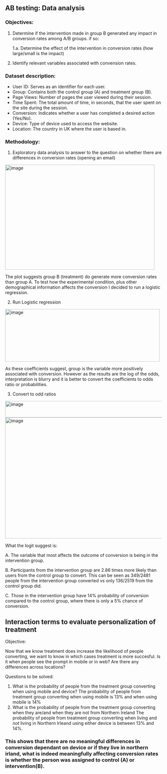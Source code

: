 ## AB testing: Data analysis

### Objectives: 

1. Determine if the intervention made in group B generated any impact in conversion rates among A/B groups.
    if so:

    1.a. Determine the effect of the intervention in conversion rates (how large/small is the impact)
   
3. Identify relevant variables associated with convension rates.

### Dataset description: 
* User ID: Serves as an identifier for each user.
* Group: Contains both the control group (A) and treatment group (B).
* Page Views: Number of pages the user viewed during their session.
* Time Spent: The total amount of time, in seconds, that the user spent on the site during the session.
* Conversion: Indicates whether a user has completed a desired action (Yes/No).
* Device: Type of device used to access the website.
* Location: The country in UK where the user is based in.

### Methodology:

1. Exploratory data analysis to answer to the question on whether there are differences in conversion rates (opening an email)
   
<img width="480" height="338" alt="image" src="https://github.com/user-attachments/assets/920a5f59-8435-4ba0-972e-779ba44e5052" />

The plot suggests group B (treatment) do generate more conversion rates than group A. To test how the experimental condition, plus other demographical information affects the conversion I decided to run a logistic regression.

2. Run Logistic regression
 <img width="497" height="169" alt="image" src="https://github.com/user-attachments/assets/369cef56-8236-480c-9ee3-2a5af6e1c852" />

As these coefficients suggest, group is the variable more positively associated with conversion. However as the results are the log of the odds, interpretation is blurry and it is better to convert the coefficients to odds ratio or probabilities. 

3. Convert to odd ratios

<img width="577" height="53" alt="image" src="https://github.com/user-attachments/assets/638ab4f7-3aee-4eea-a79e-1e5134e35b26" />

<img width="789" height="390" alt="image" src="https://github.com/user-attachments/assets/29377fc6-d925-4abe-9b7b-859bc2497b2f" />

What the logit suggest is:

A. The variable that most affects the outcome of conversion is being in the intervention group.

B. Participants from the intervention group are 2.86 times more likely than users from the control group to convert. This can be seen as 349/2481 people from the intervention group converted vs only 136/2519 from the control group did.  

C. Those in the intervention group have 14% probability of conversion compared to the control group, where there is only a 5% chance of conversion.

## Interaction terms to evaluate personalization of treatment

Objective:

Now that we know treatment does increase the likelihood of people converting, we want to know in which cases treatment is more succesful.
Is it when people see the prompt in mobile or in web? Are there any differences across locations?

Questions to be solved:
1. What is the probability of people from the treatment group converting when using mobile and device?
   The probability of people from treatment group converting when using mobile is 13% and when using mobile is 14%
3. What is the probability of people from the treatment group converting when they are/and when they are not from Northern Ireland
   The probability of people from treatment group converting when living and *not* living in Northern Irleand using either device is between 13% and 14%.

### This shows that there are no meaningful differences in conversion dependant on device or if they live in northern irland, what is indeed meaningfully affecting conversion rates is whether the person was assigned to control (A) or intervention(B).
